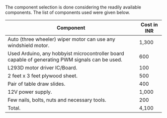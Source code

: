 The component selection is done considering the readily available components. The list of components used were given below.

| Component | Cost in INR |
| --- | --- |
| Auto (three wheeler) wiper motor can use any windshield motor.  |  1,300 |
| Used Arduino, any hobbyist microcontroller board capable of generating PWM signals can be used. | 600 |
| L293D motor driver IC/Board. | 100 |
| 2 feet x 3 feet plywood sheet. | 500 |
| Pair of table draw slides. | 400 |
| 12V power supply. | 1,000 |
| Few nails, bolts, nuts and necessary tools. | 200 |
| Total. | 4,100 |
